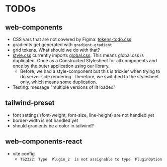 # TODOs

## web-components
* CSS vars that are not covered by Figma: [tokens-todo.css](web-components/src/rootStyles/tokens-todo.css)
* gradients get generated with `gradient-gradient`
* grid tokens. What should we do with that?
* [style.css](web-components/src/rootStyles/style.css) currently imports [global.css](web-components/src/internals/baseElement/global.css). This means global.css is duplicated. Once as a Constructed Stylesheet for all components and once by the outer application using our library.
  * Before, we had a style-component but this is trickier when trying to do server side rendering. Therefore, we switched to the stylesheet only, which means some duplication.
* Testing: message "multiple versions of lit loaded"

## tailwind-preset
* font settings (font-weight, font-size, line-height) are not handled yet
* border-width is not handled yet
* should gradients be a color in tailwind?

## web-components-react
* vite config
  * `TS2322: Type  Plugin_2  is not assignable to type  PluginOption`